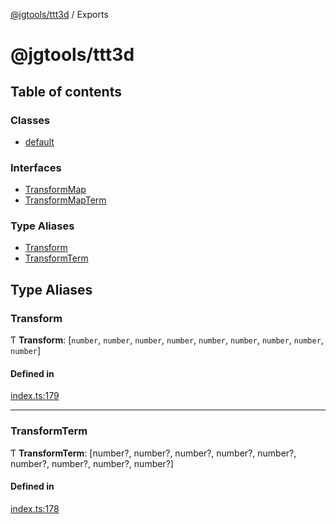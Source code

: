 [@jgtools/ttt3d](README.md) / Exports

# @jgtools/ttt3d

## Table of contents

### Classes

- [default](classes/default.md)

### Interfaces

- [TransformMap](interfaces/TransformMap.md)
- [TransformMapTerm](interfaces/TransformMapTerm.md)

### Type Aliases

- [Transform](modules.md#transform)
- [TransformTerm](modules.md#transformterm)

## Type Aliases

### Transform

Ƭ **Transform**: [`number`, `number`, `number`, `number`, `number`, `number`, `number`, `number`, `number`]

#### Defined in

[index.ts:179](https://github.com/JGTools/TTT3D/blob/f05373f/src/index.ts#L179)

___

### TransformTerm

Ƭ **TransformTerm**: [number?, number?, number?, number?, number?, number?, number?, number?, number?]

#### Defined in

[index.ts:178](https://github.com/JGTools/TTT3D/blob/f05373f/src/index.ts#L178)
